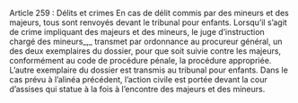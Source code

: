 Article 259 : Délits et crimes
En cas de délit commis par des mineurs et des majeurs, tous sont renvoyés devant le tribunal pour enfants.
Lorsqu’il s’agit de crime impliquant des majeurs et des mineurs, le juge d’instruction chargé des mineurs_,_ transmet par ordonnance au procureur général, un des deux exemplaires du dossier, pour que soit suivie contre les majeurs, conformément au code de procédure pénale, la procédure appropriée. L’autre exemplaire du dossier est transmis au tribunal pour enfants.
Dans le cas prévu à l’alinéa précédent, l’action civile est portée devant la cour d’assises qui statue à la fois à l’encontre des majeurs et des mineurs.